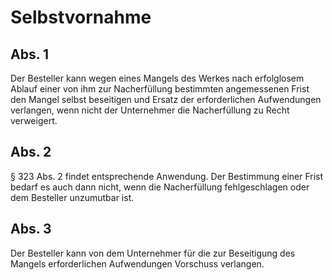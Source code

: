 # Selbstvornahme



## Abs. 1

 Der Besteller kann wegen eines Mangels des Werkes nach erfolglosem Ablauf einer von ihm zur Nacherfüllung bestimmten angemessenen Frist den Mangel selbst beseitigen und Ersatz der erforderlichen Aufwendungen verlangen, wenn nicht der Unternehmer die Nacherfüllung zu Recht verweigert.

## Abs. 2

 § 323 Abs. 2 findet entsprechende Anwendung. Der Bestimmung einer Frist bedarf es auch dann nicht, wenn die Nacherfüllung fehlgeschlagen oder dem Besteller unzumutbar ist.

## Abs. 3

 Der Besteller kann von dem Unternehmer für die zur Beseitigung des Mangels erforderlichen Aufwendungen Vorschuss verlangen. 

